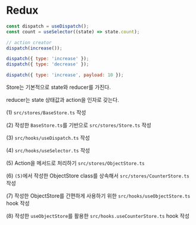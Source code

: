 # Redux

```js
const dispatch = useDispatch();
const count = useSelector((state) => state.count);

// action creator
dispatch(increase());

dispatch({ type: 'increase' });
dispatch({ type: 'decrease' });

dispatch({ type: 'increase', payload: 10 });

```

Store는 기본적으로 state와 reducer를 가진다.

reducer는 state 상태값과 action을 인자로 갖는다.


(1) `src/stores/BaseStore.ts` 작성

(2) 작성한 `BaseStore.ts`를 기반으로  `src/stores/Store.ts` 작성

(3) `src/hooks/useDispatch.ts` 작성

(4) `src/hooks/useSelector.ts` 작성

(5) Action을 메서드로 처리하기 `src/stores/ObjectStore.ts`

(6) `(5)`에서 작성한 ObjectStore class를 상속해서 `src/stores/CounterStore.ts` 작성

(7) 작성한 ObjectStore를 간편하게 사용하기 위한 `src/hooks/useObjectStore.ts` hook 작성

(8) 작성한 `useObjectStore`를 활용한 `src/hooks.useCounterStore.ts` hook 작성